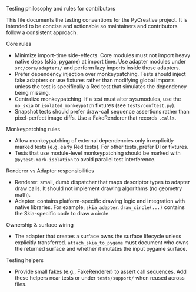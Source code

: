 Testing philosophy and rules for contributors

This file documents the testing conventions for the PyCreative project. It is
intended to be concise and actionable so maintainers and contributors follow a
consistent approach.

Core rules
- Minimize import-time side-effects. Core modules must not import heavy
  native deps (skia, pygame) at import time. Use adapter modules under
  `src/core/adapters/` and perform lazy imports inside those adapters.
- Prefer dependency injection over monkeypatching. Tests should inject fake
  adapters or use fixtures rather than modifying global imports unless the
  test is specifically a Red test that simulates the dependency being missing.
- Centralize monkeypatching. If a test must alter sys.modules, use the
  `no_skia` or `isolated_monkeypatch` fixtures (see `tests/conftest.py`).
- Snapshot tests should prefer draw-call sequence assertions rather than
  pixel-perfect image diffs. Use a FakeRenderer that records `.calls`.

Monkeypatching rules
- Allow monkeypatching of external dependencies only in explicitly marked
  tests (e.g. early Red tests). For other tests, prefer DI or fixtures.
- Tests that use module-level monkeypatching should be marked with
  `@pytest.mark.isolation` to avoid parallel test interference.

Renderer vs Adapter responsibilities
- Renderer: small, dumb dispatcher that maps descriptor types to adapter
  draw calls. It should not implement drawing algorithms (no geometry math).
- Adapter: contains platform-specific drawing logic and integration with
  native libraries. For example, `skia_adapter.draw_circle(...)` contains the
  Skia-specific code to draw a circle.

Ownership & surface wiring
- The adapter that creates a surface owns the surface lifecycle unless
  explicitly transferred. `attach_skia_to_pygame` must document who owns
  the returned surface and whether it mutates the input pygame surface.

Testing helpers
- Provide small fakes (e.g., FakeRenderer) to assert call sequences. Add these
  helpers near tests or under `tests/support/` when reused across files.
